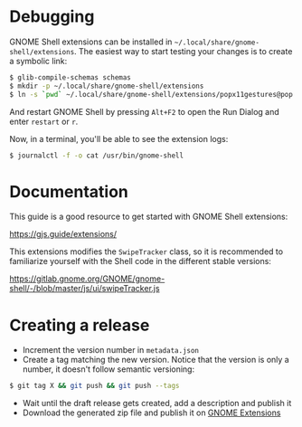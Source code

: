 # Debugging

GNOME Shell extensions can be installed in `~/.local/share/gnome-shell/extensions`. The easiest way
to start testing your changes is to create a symbolic link:

```bash
$ glib-compile-schemas schemas
$ mkdir -p ~/.local/share/gnome-shell/extensions
$ ln -s `pwd` ~/.local/share/gnome-shell/extensions/popx11gestures@pop.system76.com
```

And restart GNOME Shell by pressing `Alt+F2` to open the Run Dialog and enter `restart` or `r`.

Now, in a terminal, you'll be able to see the extension logs:

```bash
$ journalctl -f -o cat /usr/bin/gnome-shell
```

# Documentation

This guide is a good resource to get started with GNOME Shell extensions:

https://gjs.guide/extensions/

This extensions modifies the `SwipeTracker` class, so it is recommended to familiarize yourself with
the Shell code in the different stable versions:

https://gitlab.gnome.org/GNOME/gnome-shell/-/blob/master/js/ui/swipeTracker.js

# Creating a release

- Increment the version number in `metadata.json`
- Create a tag matching the new version. Notice that the version is only a number, it doesn't follow semantic versioning:
```bash
$ git tag X && git push && git push --tags
```
- Wait until the draft release gets created, add a description and publish it
- Download the generated zip file and publish it on [GNOME Extensions](https://extensions.gnome.org/upload/)
